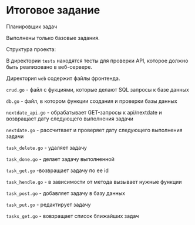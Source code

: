 # Итоговое задание
Планировщик задач

Выполнены только базовые задания.

Структура проекта:

В директории `tests` находятся тесты для проверки API, которое должно быть реализовано в веб-сервере.

Директория `web` содержит файлы фронтенда.

`crud.go` - файл с фукциями, которые делают SQL запросы к базе данных

`db.go` - файл, в котором функции создания и проверки базы данных

`nextdate_api.go` - обрабатывает GET-запросы к api/nextdate и возвращает дату следующего выполнения задачи

`nextdate.go` - рассчитвает и проверяет дату следующего выполнения задачи

`task_delete.go` - удаляет задачу

`task_done.go` - делает задачу выполненной

`task_get.go` -возвращает задачу по ее id

`task_hendle.go` - в зависимости от метода вызывает нужные функции

`task_post.go` - добавляет задачу в базу данных

`task_put.go` - редактирует задачу

`tasks_get.go` - вовзращает список ближайших задач

